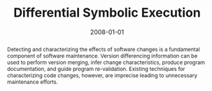 ---
title: "Differential Symbolic Execution"
abstract: "Detecting and characterizing the effects of software changes is a fundamental component of software maintenance. Version differencing information can be used to perform version merging, infer change characteristics, produce program documentation, and guide program re-validation. Existing techniques for characterizing code changes, however, are imprecise leading to unnecessary maintenance efforts."
date: 2008-01-01
venue: "Proceedings of the 16th ACM SIGSOFT International Symposium on Foundations of Software Engineering, 2008, Atlanta, Georgia, USA, November 9-14, 2008"
paperurl: https://dl.acm.org/doi/abs/10.1145/1453101.1453131
authors: "Suzette Person, Matthew B. Dwyer, Sebastian G. Elbaum and Corina S. Pasareanu"
awards: ""
---